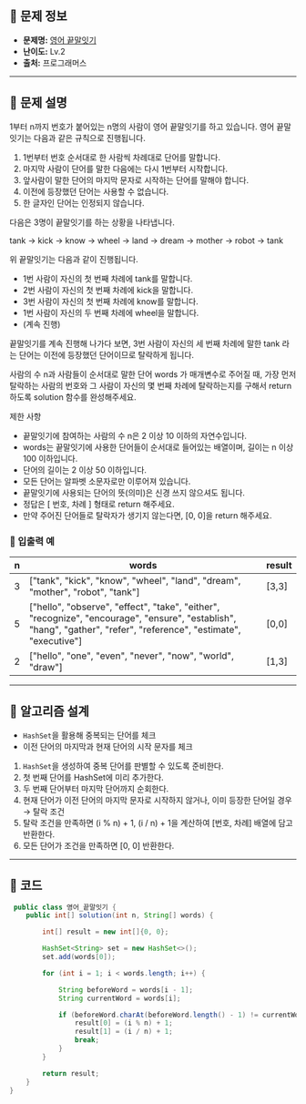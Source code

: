## 🌵 문제 정보

- **문제명:** [영어 끝말잇기](https://school.programmers.co.kr/learn/courses/30/lessons/12981)
- **난이도:** Lv.2
- **출처:** 프로그래머스

---

## 🌵 문제 설명

1부터 n까지 번호가 붙어있는 n명의 사람이 영어 끝말잇기를 하고 있습니다. 영어 끝말잇기는 다음과 같은 규칙으로 진행됩니다.

1. 1번부터 번호 순서대로 한 사람씩 차례대로 단어를 말합니다.
2. 마지막 사람이 단어를 말한 다음에는 다시 1번부터 시작합니다.
3. 앞사람이 말한 단어의 마지막 문자로 시작하는 단어를 말해야 합니다.
4. 이전에 등장했던 단어는 사용할 수 없습니다.
5. 한 글자인 단어는 인정되지 않습니다.

다음은 3명이 끝말잇기를 하는 상황을 나타냅니다.

tank → kick → know → wheel → land → dream → mother → robot → tank

위 끝말잇기는 다음과 같이 진행됩니다.

* 1번 사람이 자신의 첫 번째 차례에 tank를 말합니다.
* 2번 사람이 자신의 첫 번째 차례에 kick을 말합니다.
* 3번 사람이 자신의 첫 번째 차례에 know를 말합니다.
* 1번 사람이 자신의 두 번째 차례에 wheel을 말합니다.
* (계속 진행)

끝말잇기를 계속 진행해 나가다 보면, 3번 사람이 자신의 세 번째 차례에 말한 tank 라는 단어는 이전에 등장했던 단어이므로 탈락하게 됩니다.

사람의 수 n과 사람들이 순서대로 말한 단어 words 가 매개변수로 주어질 때, 가장 먼저 탈락하는 사람의 번호와 그 사람이 자신의 몇 번째 차례에 탈락하는지를 구해서 return 하도록 solution 함수를
완성해주세요.

제한 사항

* 끝말잇기에 참여하는 사람의 수 n은 2 이상 10 이하의 자연수입니다.
* words는 끝말잇기에 사용한 단어들이 순서대로 들어있는 배열이며, 길이는 n 이상 100 이하입니다.
* 단어의 길이는 2 이상 50 이하입니다.
* 모든 단어는 알파벳 소문자로만 이루어져 있습니다.
* 끝말잇기에 사용되는 단어의 뜻(의미)은 신경 쓰지 않으셔도 됩니다.
* 정답은 [ 번호, 차례 ] 형태로 return 해주세요.
* 만약 주어진 단어들로 탈락자가 생기지 않는다면, [0, 0]을 return 해주세요.

### 🔸 입출력 예

| n | 	words                                                                                                                                                              | result |
|---|---------------------------------------------------------------------------------------------------------------------------------------------------------------------|--------|
| 3 | 	["tank", "kick", "know", "wheel", "land", "dream", "mother", "robot", "tank"]                                                                                      | [3,3]  |
| 5 | 	["hello", "observe", "effect", "take", "either", "recognize", "encourage", "ensure", "establish", "hang", "gather", "refer", "reference", "estimate", "executive"] | [0,0]  |
| 2 | 	["hello", "one", "even", "never", "now", "world", "draw"]                                                                                                          | [1,3]  |

---

## 🌵 알고리즘 설계

* `HashSet`을 활용해 중복되는 단어를 체크
* 이전 단어의 마지막과 현재 단어의 시작 문자를 체크

1. `HashSet`을 생성하여 중복 단어를 판별할 수 있도록 준비한다.
2. 첫 번째 단어를 HashSet에 미리 추가한다.
3. 두 번째 단어부터 마지막 단어까지 순회한다. 
4. 현재 단어가 이전 단어의 마지막 문자로 시작하지 않거나, 이미 등장한 단어일 경우 → 탈락 조건 
5. 탈락 조건을 만족하면 (i % n) + 1, (i / n) + 1을 계산하여 [번호, 차례] 배열에 담고 반환한다.
6. 모든 단어가 조건을 만족하면 [0, 0] 반환한다. 

---

## 🌵 코드

```java
 public class 영어_끝말잇기 {
    public int[] solution(int n, String[] words) {

        int[] result = new int[]{0, 0};

        HashSet<String> set = new HashSet<>();
        set.add(words[0]);

        for (int i = 1; i < words.length; i++) {

            String beforeWord = words[i - 1];
            String currentWord = words[i];

            if (beforeWord.charAt(beforeWord.length() - 1) != currentWord.charAt(0) || !set.add(words[i])) {
                result[0] = (i % n) + 1;
                result[1] = (i / n) + 1;
                break;
            }
        }

        return result;
    }
}

```